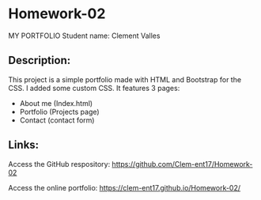 # Homework-02
MY PORTFOLIO
Student name: Clement Valles

## Description:
This project is a simple portfolio made with HTML and Bootstrap for the CSS. I added some custom CSS.
It features 3 pages: 
- About me (Index.html)
- Portfolio (Projects page)
- Contact (contact form)

## Links:
Access the GitHub respository:
https://github.com/Clem-ent17/Homework-02

Access the online portfolio:
https://clem-ent17.github.io/Homework-02/
